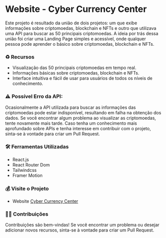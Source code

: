 # Website - Cyber Currency Center

Este projeto é resultado da união de dois projetos: um que exibe informações sobre criptomoedas, blockchain e NFTs e outro que utilizava uma API para buscar as 50 principais criptomoedas. A ideia por trás dessa união foi criar uma Landing Page simples e acessível, onde qualquer pessoa pode aprender o básico sobre criptomoedas, blockchain e NFTs.

### ♻ Recursos

- Visualização das 50 principais criptomoedas em tempo real.
- Informações básicas sobre criptomoedas, blockchain e NFTs.
- Interface intuitiva e fácil de usar para usuários de todos os níveis de conhecimento.

### ⚠ Possível Erro da API:

Ocasionalmente a API utilizada para buscar as informações das criptomoedas pode estar indisponível, resultando em falha na obtenção dos dados. Se você encontrar algum problema ao visualizar as criptomoedas, tente novamente mais tarde. Caso tenha um conhecimento mais aprofundado sobre APIs e tenha interesse em contribuir com o projeto, sinta-se à vontade para criar um Pull Request.

### 🛠 Ferramentas Utilizadas

- React.js
- React Router Dom
- Tailwindcss
- Framer Motion

### 💰 Visite o Projeto

- Website [Cyber Currency Center](https://cyber-currency-center.netlify.app/)

### 🤝🏻 Contribuições

Contribuições são bem-vindas! Se você encontrar um problema ou desejar adicionar novos recursos, sinta-se à vontade para criar um Pull Request.
